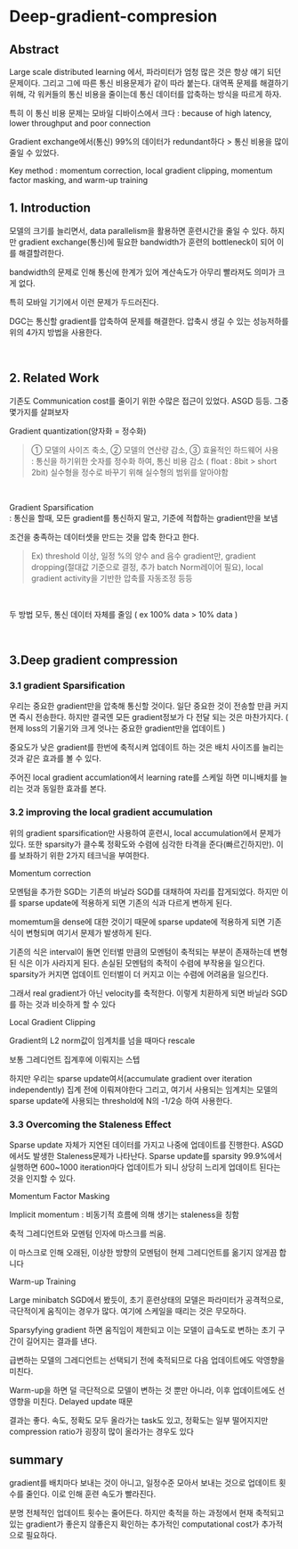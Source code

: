 # Deep-gradient-compresion

## Abstract	

Large scale distributed learning 에서, 파라미터가 엄청 많은 것은 항상 얘기 되던 문제이다. 그리고 그에 따른 통신 비용문제가 같이 따라 붙는다. 대역폭 문제를 해결하기 위해, 각 워커들의 통신 비용을 줄이는데 통신 데이터를 압축하는 방식을 따르게 하자.
<br/>

특히 이 통신 비용 문제는 모바일 디바이스에서 크다 : because of high latency, lower throughput and poor connection
<br/>


Gradient exchange에서(통신)  99%의 데이터가 redundant하다 > 통신 비용을 많이 줄일 수 있었다.
<br/>


Key method : momentum correction, local gradient clipping, momentum factor masking, and warm-up training
<br/>



## 1. Introduction

모델의 크기를 늘리면서, data parallelism을 활용하면 훈련시간을 줄일 수 있다.
하지만 gradient exchange(통신)에 필요한 bandwidth가 훈련의 bottleneck이 되어 이를 해결할려한다.
<br/>

bandwidth의 문제로 인해 통신에 한계가 있어 계산속도가 아무리 빨라져도 의미가 크게 없다.
<br/>


특히 모바일 기기에서 이런 문제가 두드러진다.
<br/>


DGC는 통신할 gradient를 압축하여 문제를 해결한다. 압축시 생길 수 있는 성능저하를 위의 4가지 방법을 사용한다.
<br/>

<br/>


## 2. Related Work

기존도 Communication cost를 줄이기 위한 수많은 접근이 있었다. ASGD 등등.
그중 몇가지를 살펴보자
<br/>


Gradient quantization(양자화 = 정수화)
<br/>

> ① 모델의 사이즈 축소, ② 모델의 연산량 감소, ③ 효율적인 하드웨어 사용 <br/>
> : 통신을 하기위한 숫자를 정수화 하여, 통신 비용 감소 ( float : 8bit > short 2bit)
실수형을 정수로 바꾸기 위해 실수형의 범위를 알아야함

<br/>

Gradient Sparsification <br/>
: 통신을 할때, 모든 gradient를 통신하지 말고, 기준에 적합하는 gradient만을 보냄
<br/>

조건을 충족하는 데이터셋을 만드는 것을 압축 한다고 한다.
> Ex) threshold 이상, 일정 %의 양수 and 음수 gradient만, gradient dropping(절대값 기준으로 결정, 추가 batch Norm레이어 필요), local gradient activity을 기반한 압축률 자동조정 등등

<br/>

두 방법 모두, 통신 데이터 자체를 줄임 ( ex 100% data > 10% data )

<br/>


## 3.Deep gradient compression

### 3.1  gradient Sparsification

우리는 중요한 gradient만을 압축해 통신할 것이다. 일단 중요한 것이 전송할 만큼 커지면 즉시 전송한다. 하지만 결국엔 모든 gradient정보가 다 전달 되는 것은 마찬가지다. ( 현제 loss의 기울기와 크게 엇나는 중요한 gradient만을 업데이트 )
<br/>

중요도가 낮은 gradient를 한번에 축적시켜 업데이트 하는 것은 배치 사이즈를 늘리는 것과 같은 효과를 볼 수 있다.
<br/>


주어진 local gradient accumlation에서 learning rate를 스케일 하면 미니배치를 늘리는 것과 동일한 효과를 본다.
<br/>


### 3.2 improving the local gradient accumulation

위의 gradient sparsification만 사용하여 훈련시, local accumulation에서 문제가 있다. 또한 sparsity가 클수록 정확도와 수렴에 심각한 타격을 준다(빠르긴하지만). 이를 보좌하기 위한 2가지 테크닉을 부여한다.
<br/>


Momentum correction
<br/>


모멘텀을 추가한 SGD는 기존의 바닐라 SGD를 대채하여 자리를 잡게되었다. 하지만 이를 sparse update에 적용하게 되면 기존의 식과 다르게 변하게 된다. 
<br/>


momemtum을 dense에 대한 것이기 때문에 sparse update에 적용하게 되면 기존 식이 변형되며 여기서 문제가 발생하게 된다.
<br/>


기존의 식은 interval이 돌면 인터벌 만큼의 모멘텀이 축적되는 부분이 존재하는데 변형된 식은 이가 사라지게 된다. 손실된 모멘텀의 축적이 수렴에 부작용을 일으킨다. sparsity가 커지면 업데이트 인터벌이 더 커지고 이는 수렴에 어려움을 일으킨다.
<br/>

그래서 real gradient가 아닌 velocity를 축적한다. 이렇게 치환하게 되면 바닐라 SGD를 하는 것과 비슷하게 할 수 있다
<br/>


Local Gradient Clipping
<br/>


Gradient의 L2 norm값이 임계치를 넘을 때마다 rescale 
<br/>

보통 그레디언트 집계후에 이뤄지는 스텝
<br/>


하지만 우리는 sparse update여서(accumulate gradient over iteration independently) 집계 전에 이뤄져야한다
그리고, 여기서 사용되는 임계치는 모델의 sparse update에 사용되는 threshold에 N의 -1/2승 하여 사용한다.
<br/>




### 3.3 Overcoming the Staleness Effect

Sparse update 자체가 지연된 데이터를 가지고 나중에 업데이트를 진행한다. ASGD에서도 발생한 Staleness문제가 나타난다. Sparse update를 sparsity 99.9%에서 실행하면 600~1000 iteration마다 업데이트가 되니 상당히 느리게 업데이트 된다는 것을 인지할 수 있다.
<br/>


Momentum Factor Masking
<br/>


Implicit momentum : 비동기적 흐름에 의해 생기는 staleness을 칭함
<br/>


축적 그레디언트와 모멘텀 인자에 마스크를 씌움. 

이 마스크로 인해 오래된, 이상한 방향의 모멘텀이 현제 그레디언트를 옮기지 않게끔 합니다
<br/>



Warm-up Training
<br/>


Large minibatch SGD에서 봤듯이, 초기 훈련상태의 모델은 파라미터가 공격적으로, 극단적이게 움직이는 경우가 많다. 여기에 스케일을 때리는 것은 무모하다.
<br/>

Sparsyfying gradient 하면 움직임이 제한되고 이는 모델이 급속도로 변하는 초기 구간이 길어지는 결과를 낸다.
<br/>

급변하는 모델의 그레디언트는 선택되기 전에 축적되므로 다음 업데이트에도 악영향을 미친다.
<br/>


Warm-up을 하면 덜 극단적으로 모델이 변하는 것 뿐만 아니라, 이후 업데이트에도 선영향을 미친다. Delayed update 때문
<br/>



결과는 좋다. 속도, 정확도 모두 올라가는 task도 있고, 정확도는 일부 떨어지지만 compression ratio가 굉장히 많이 올라가는 경우도 있다
<br/>

## summary 

gradient를 배치마다 보내는 것이 아니고, 일정수준 모아서 보내는 것으로 업데이트 횟수를 줄인다. 이로 인해 훈련 속도가 빨라진다. <br/>

분명 전체적인 업데이트 횟수는 줄어든다. 하지만 축적을 하는 과정에서 현재 축적되고 있는 gradient가 좋은지 않좋은지 확인하는 추가적인 computational cost가 추가적으로 필요하다. 

